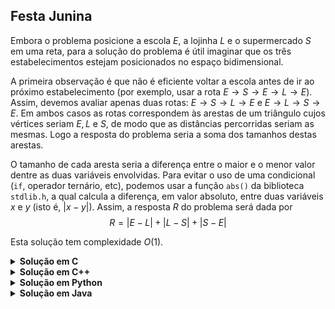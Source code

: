 ## Festa Junina

Embora o problema posicione a escola $E$, a lojinha $L$ e o supermercado $S$ em uma reta, para a solução
do problema é útil imaginar que os três estabelecimentos estejam posicionados no espaço bidimensional.

A primeira observação é que não é eficiente voltar a escola antes de ir ao próximo estabelecimento 
(por exemplo, usar a rota $E\to S\to E\to L\to E$). Assim, devemos avaliar apenas duas rotas:
$E\to S\to L\to E$ e $E\to L\to S\to E$. Em ambos casos as rotas correspondem às arestas de um triângulo
cujos vértices seriam $E, L$ e $S$, de modo que as distâncias percorridas seriam as mesmas.
Logo a resposta do problema seria a soma dos tamanhos destas arestas.

O tamanho de cada aresta seria a diferença entre o maior e o menor valor dentre as duas variáveis
envolvidas. Para evitar o uso de uma condicional (`if`, operador ternário, etc), podemos usar a função
`abs()` da biblioteca `stdlib.h`, a qual calcula a diferença, em valor absoluto, entre duas variáveis
$x$ e $y$ (isto é, $|x - y|$). Assim, a resposta $R$ do problema será dada por
$$
R = |E - L| + |L - S| + |S - E|
$$

Esta solução tem complexidade $O(1)$.

<details>
    <summary><b>Solução em C</b></summary>

```c
#include <stdio.h>
#include <stdlib.h>

int main()
{
    int E, S, L;
    scanf("%d %d %d", &E, &S, &L);

    int ans = abs(E - S) + abs(S - L) + abs(L - E);

    printf("%d\n", ans);

    return 0;
}
```
</details>


<details>
    <summary><b>Solução em C++</b></summary>

```cpp
#include <bits/stdc++.h>

using namespace std;

auto solve(int E, int S, int L)
{
    return abs(E - S) + abs(S - L) + abs(L - E);
}

int main()
{
    int E, S, L;
    cin >> E >> S >> L;

    cout << solve(E, S, L) << '\n';

    return 0;
}
```
</details>

<details>
    <summary><b>Solução em Python</b></summary>

```Python
E = int(input())
S = int(input())
L = int(input())

ans = abs(E - S) + abs(S - L) + abs(L - E)

print(ans)
```
</details>

<details>
    <summary><b>Solução em Java</b></summary>

```Java
import java.util.Scanner;

public class solution {
    public static void main(String[] args) {
        Scanner scanner = new Scanner(System.in);

        int E = scanner.nextInt();
        int S = scanner.nextInt();
        int L = scanner.nextInt();

        int ans = Math.abs(E - S) + Math.abs(S - L) + Math.abs(L - E);

        System.out.println(ans);
    }
}
```
</details>
